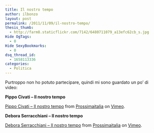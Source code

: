 ```yaml
---
title: Il nostro tempo
author: ilbonzo
layout: post
permalink: /2011/11/09/il-nostro-tempo/
thesis_thumb:
  - http://farm8.staticflickr.com/7142/6480711079_a13efc62cb_s.jpg
Hide OgTags:
  - 0
Hide SexyBookmarks:
  - 0
dsq_thread_id:
  - 1658113336
categories:
  - Politica
---
```

Purtroppo non ho potuto partecipare, quindi mi sono guardato un po&#8217; di video:

**Pippo Civati &#8211; Il nostro tempo**

[Pippo Civati &#8211; Il nostro tempo][1] from [Prossimaitalia][2] on [Vimeo][3].

**Debora Serracchiani &#8211; Il nostro tempo**

[Debora Serracchiani &#8211; Il nostro tempo][4] from [Prossimaitalia][2] on [Vimeo][3].

<div class='kindleWidget kindleLight' >
  
</div>



 [1]: http://vimeo.com/30991934
 [2]: http://vimeo.com/user9007264
 [3]: http://vimeo.com
 [4]: http://vimeo.com/30992515